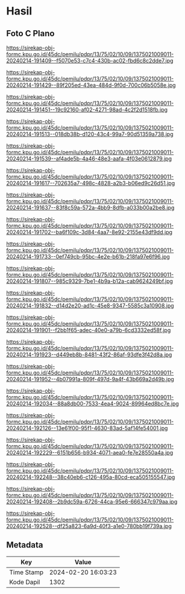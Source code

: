 # Hasil

## Foto C Plano

https://sirekap-obj-formc.kpu.go.id/45dc/pemilu/pdpr/13/75/02/10/09/1375021009011-20240214-191409--f5070e53-c7c4-430b-ac02-fbd6c8c2dde7.jpg

https://sirekap-obj-formc.kpu.go.id/45dc/pemilu/pdpr/13/75/02/10/09/1375021009011-20240214-191429--89f205ed-43ea-484d-9f0d-700c06b5058e.jpg

https://sirekap-obj-formc.kpu.go.id/45dc/pemilu/pdpr/13/75/02/10/09/1375021009011-20240214-191451--19c92160-af02-4271-98ad-4c2f2d1518fb.jpg

https://sirekap-obj-formc.kpu.go.id/45dc/pemilu/pdpr/13/75/02/10/09/1375021009011-20240214-191513--018db38b-d120-43c4-99a7-90d51359a738.jpg

https://sirekap-obj-formc.kpu.go.id/45dc/pemilu/pdpr/13/75/02/10/09/1375021009011-20240214-191539--af4ade5b-4a46-48e3-aafa-4f03e0612879.jpg

https://sirekap-obj-formc.kpu.go.id/45dc/pemilu/pdpr/13/75/02/10/09/1375021009011-20240214-191617--702635a7-498c-4828-a2b3-b06ed9c26d51.jpg

https://sirekap-obj-formc.kpu.go.id/45dc/pemilu/pdpr/13/75/02/10/09/1375021009011-20240214-191637--83f8c59a-572a-4bb9-8dfb-a033b00a2be8.jpg

https://sirekap-obj-formc.kpu.go.id/45dc/pemilu/pdpr/13/75/02/10/09/1375021009011-20240214-191702--ba6f109c-3d84-4aa7-8e92-2155e43df9dd.jpg

https://sirekap-obj-formc.kpu.go.id/45dc/pemilu/pdpr/13/75/02/10/09/1375021009011-20240214-191733--0ef749cb-95bc-4e2e-b61b-218fa97e6f96.jpg

https://sirekap-obj-formc.kpu.go.id/45dc/pemilu/pdpr/13/75/02/10/09/1375021009011-20240214-191807--985c9329-7be1-4b9a-b12a-cab9624249bf.jpg

https://sirekap-obj-formc.kpu.go.id/45dc/pemilu/pdpr/13/75/02/10/09/1375021009011-20240214-191832--d14d2e20-ad1c-45e8-9347-5585c3a10908.jpg

https://sirekap-obj-formc.kpu.go.id/45dc/pemilu/pdpr/13/75/02/10/09/1375021009011-20240214-191901--f2bb1f65-adec-40e0-a79b-6cd3332ed58f.jpg

https://sirekap-obj-formc.kpu.go.id/45dc/pemilu/pdpr/13/75/02/10/09/1375021009011-20240214-191923--d449eb8b-8481-43f2-86af-93dfe3f42d8a.jpg

https://sirekap-obj-formc.kpu.go.id/45dc/pemilu/pdpr/13/75/02/10/09/1375021009011-20240214-191952--4b07991a-809f-497d-9a4f-43b669a2d49b.jpg

https://sirekap-obj-formc.kpu.go.id/45dc/pemilu/pdpr/13/75/02/10/09/1375021009011-20240214-192034--88a8db00-7533-4ea4-9024-89964ed8bc7e.jpg

https://sirekap-obj-formc.kpu.go.id/45dc/pemilu/pdpr/13/75/02/10/09/1375021009011-20240214-192126--13e61f00-95f1-4630-83ad-5af14fe54001.jpg

https://sirekap-obj-formc.kpu.go.id/45dc/pemilu/pdpr/13/75/02/10/09/1375021009011-20240214-192229--6151b656-b934-4071-aea0-fe7e28550a4a.jpg

https://sirekap-obj-formc.kpu.go.id/45dc/pemilu/pdpr/13/75/02/10/09/1375021009011-20240214-192248--38c40eb6-c126-495a-80cd-eca505155547.jpg

https://sirekap-obj-formc.kpu.go.id/45dc/pemilu/pdpr/13/75/02/10/09/1375021009011-20240214-192408--2b9dc59a-6726-44ca-95e6-666347c979aa.jpg

https://sirekap-obj-formc.kpu.go.id/45dc/pemilu/pdpr/13/75/02/10/09/1375021009011-20240214-192528--df25a823-6a9d-40f3-a1e0-780bb19f739a.jpg


## Metadata

| Key        | Value               |
| ---------- | ------------------- |
| Time Stamp | 2024-02-20 16:03:23 |
| Kode Dapil | 1302                |



